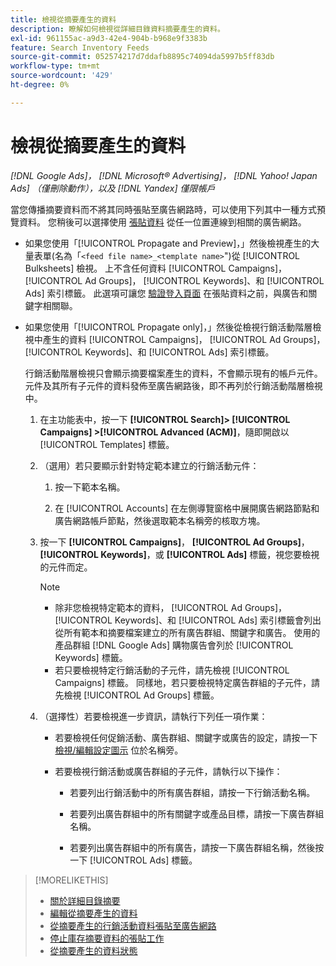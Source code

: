 ```yaml
---
title: 檢視從摘要產生的資料
description: 瞭解如何檢視從詳細目錄資料摘要產生的資料。
exl-id: 961155ac-a9d3-42e4-904b-b968e9f3383b
feature: Search Inventory Feeds
source-git-commit: 052574217d7ddafb8895c74094da5997b5ff83db
workflow-type: tm+mt
source-wordcount: '429'
ht-degree: 0%

---
```


# 檢視從摘要產生的資料

*[!DNL Google Ads]， [!DNL Microsoft® Advertising]， [!DNL Yahoo! Japan Ads] （僅刪除動作），以及 [!DNL Yandex] 僅限帳戶*

當您傳播摘要資料而不將其同時張貼至廣告網路時，可以使用下列其中一種方式預覽資料。 您稍後可以選擇使用 [張貼資料](propagated-data-post.md) 從任一位置連線到相關的廣告網路。

* 如果您使用「[!UICONTROL Propagate and Preview]，」然後檢視產生的大量表單(名為「`<feed file name>_<template name>`&quot;)從 [!UICONTROL Bulksheets] 檢視。 上不含任何資料 [!UICONTROL Campaigns]， [!UICONTROL Ad Groups]， [!UICONTROL Keywords]、和 [!UICONTROL Ads] 索引標籤。 此選項可讓您 [驗證登入頁面](/help/search-social-commerce/campaign-management/bulksheets/bulksheet-validate-landing-pages.md) 在張貼資料之前，與廣告和關鍵字相關聯。

* 如果您使用「[!UICONTROL Propagate only]，」然後從檢視行銷活動階層檢視中產生的資料 [!UICONTROL Campaigns]， [!UICONTROL Ad Groups]， [!UICONTROL Keywords]、和 [!UICONTROL Ads] 索引標籤。

  行銷活動階層檢視只會顯示摘要檔案產生的資料，不會顯示現有的帳戶元件。 元件及其所有子元件的資料發佈至廣告網路後，即不再列於行銷活動階層檢視中。

   1. 在主功能表中，按一下 **[!UICONTROL Search]> [!UICONTROL Campaigns] >[!UICONTROL Advanced (ACM)]**，隨即開啟以 [!UICONTROL Templates] 標籤。

   1. （選用）若只要顯示針對特定範本建立的行銷活動元件：

      1. 按一下範本名稱。

      1. 在 [!UICONTROL Accounts] 在左側導覽窗格中展開廣告網路節點和廣告網路帳戶節點，然後選取範本名稱旁的核取方塊。

   1. 按一下 **[!UICONTROL Campaigns]**， **[!UICONTROL Ad Groups]**， **[!UICONTROL Keywords]**，或 **[!UICONTROL Ads]** 標籤，視您要檢視的元件而定。

      >[!NOTE]
      >
      >* 除非您檢視特定範本的資料， [!UICONTROL Ad Groups]， [!UICONTROL Keywords]、和 [!UICONTROL Ads] 索引標籤會列出從所有範本和摘要檔案建立的所有廣告群組、關鍵字和廣告。 使用的產品群組 [!DNL Google Ads] 購物廣告會列於 [!UICONTROL Keywords] 標籤。
      >* 若只要檢視特定行銷活動的子元件，請先檢視 [!UICONTROL Campaigns] 標籤。 同樣地，若只要檢視特定廣告群組的子元件，請先檢視 [!UICONTROL Ad Groups] 標籤。

   1. （選擇性）若要檢視進一步資訊，請執行下列任一項作業：

      * 若要檢視任何促銷活動、廣告群組、關鍵字或廣告的設定，請按一下 [檢視/編輯設定圖示](/help/search-social-commerce/assets/settings.png "檢視/編輯設定圖示") 位於名稱旁。

      * 若要檢視行銷活動或廣告群組的子元件，請執行以下操作：

         * 若要列出行銷活動中的所有廣告群組，請按一下行銷活動名稱。

         * 若要列出廣告群組中的所有關鍵字或產品目標，請按一下廣告群組名稱。

         * 若要列出廣告群組中的所有廣告，請按一下廣告群組名稱，然後按一下 [!UICONTROL Ads] 標籤。

>[!MORELIKETHIS]
>
>* [關於詳細目錄摘要](inventory-feeds-about.md)
>* [編輯從摘要產生的資料](propagated-data-edit.md)
>* [從摘要產生的行銷活動資料張貼至廣告網路](propagated-data-post.md)
>* [停止庫存摘要資料的張貼工作](stop-job.md)
>* [從摘要產生的資料狀態](propagated-data-status.md)

